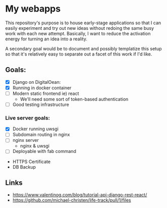 # My webapps

This repository's purpose is to house early-stage applications so that I can
easily experiment and try out new ideas without redoing the same busy work with
each new attempt. Basically, I want to reduce the activation energy for turning
an idea into a reality.

A secondary goal would be to document and possibly templatize this setup so
that it's relatively easy to separate out a facet of this work if I'd like.

## Goals:

- [X] Django on DigitalOean:
- [X] Running in docker container
- [ ] Modern static frontend ie) react
  - We'll need some sort of token-based authentication
- [ ] Good testing infrastructure

### Live server goals:
- [X] Docker running uwsgi
- [ ] Subdomain routing in nginx
- [ ] nginx server
	- nginx & uwsgi
- [ ] Deployable with fab command
- HTTPS Certificate
- DB Backup

## Links

- https://www.valentinog.com/blog/tutorial-api-django-rest-react/
- https://github.com/michael-christen/life-track/pull/1/files
